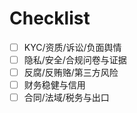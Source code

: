 # Checklist

- [ ] KYC/资质/诉讼/负面舆情
- [ ] 隐私/安全/合规问卷与证据
- [ ] 反腐/反贿赂/第三方风险
- [ ] 财务稳健与信用
- [ ] 合同/法域/税务与出口
